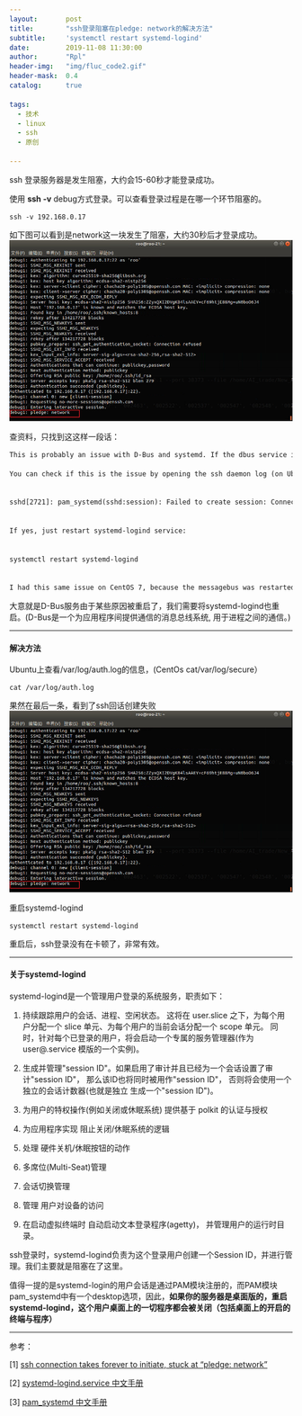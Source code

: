```yaml
---
layout:       post
title:        "ssh登录阻塞在pledge: network的解决方法"
subtitle:     'systemctl restart systemd-logind'
date:         2019-11-08 11:30:00
author:       "Rpl"
header-img:   "img/fluc_code2.gif"
header-mask:  0.4
catalog:      true

tags:
  - 技术
  - linux
  - ssh
  - 原创

---
```



ssh 登录服务器是发生阻塞，大约会15-60秒才能登录成功。
 
 使用 **ssh -v** debug方式登录。可以查看登录过程是在哪一个环节阻塞的。
 ```shell
ssh -v 192.168.0.17
```
如下图可以看到是network这一块发生了阻塞，大约30秒后才登录成功。
![2](/img/ssh/2.png)

查资料，只找到这这样一段话：
```txt
This is probably an issue with D-Bus and systemd. If the dbus service is restarted for some reason, you will also need to restart systemd-logind.

You can check if this is the issue by opening the ssh daemon log (on Ubuntu it should be /var/log/auth.log) and check if it has these lines:


sshd[2721]: pam_systemd(sshd:session): Failed to create session: Connection timed out


If yes, just restart systemd-logind service:


systemctl restart systemd-logind


I had this same issue on CentOS 7, because the messagebus was restarted (which is how the D-Bus service is called on CentOS).
```

大意就是D-Bus服务由于某些原因被重启了，我们需要将systemd-logind也重启。(D-Bus是一个为应用程序间提供通信的消息总线系统, 用于进程之间的通信。)

***

#### 解决方法

Ubuntu上查看/var/log/auth.log的信息，(CentOs cat/var/log/secure）
```shell
cat /var/log/auth.log
```
果然在最后一条，看到了ssh回话创建失败
![1](/img/ssh/2.png)

重启systemd-logind
```shell
systemctl restart systemd-logind
```
重启后，ssh登录没有在卡顿了，非常有效。

***

#### 关于systemd-logind

systemd-logind是一个管理用户登录的系统服务，职责如下：


1. 持续跟踪用户的会话、进程、空闲状态。 这将在 user.slice 之下，为每个用户分配一个 slice 单元、为每个用户的当前会话分配一个 scope 单元。 同时，针对每个已登录的用户，将会启动一个专属的服务管理器(作为user@.service 模版的一个实例)。

2. 生成并管理"session ID"。如果启用了审计并且已经为一个会话设置了审计"session ID"， 那么该ID也将同时被用作"session ID"， 否则将会使用一个独立的会话计数器(也就是独立
 生成一个"session ID")。

3. 为用户的特权操作(例如关闭或休眠系统) 提供基于 polkit 的认证与授权

4. 为应用程序实现 阻止关闭/休眠系统的逻辑

5. 处理 硬件关机/休眠按钮的动作

6. 多席位(Multi-Seat)管理

7. 会话切换管理

8. 管理 用户对设备的访问

9. 在启动虚拟终端时 自动启动文本登录程序(agetty)， 并管理用户的运行时目录。


ssh登录时，systemd-logind负责为这个登录用户创建一个Session ID，并进行管理。我们主要就是阻塞在了这里。

值得一提的是systemd-login的用户会话是通过PAM模块注册的，而PAM模块pam_systemd中有一个desktop选项，因此，**如果你的服务器是桌面版的，重启systemd-logind，这个用户桌面上的一切程序都会被关闭（包括桌面上的开启的终端与程序）**


***

参考：

[1] [ssh connection takes forever to initiate, stuck at “pledge: network”](https://serverfault.com/questions/792486/ssh-connection-takes-forever-to-initiate-stuck-at-pledge-network)

[2] [systemd-logind.service 中文手册](http://www.jinbuguo.com/systemd/systemd-logind.service.html)

[3] [pam_systemd 中文手册](http://www.jinbuguo.com/systemd/pam_systemd.html#)